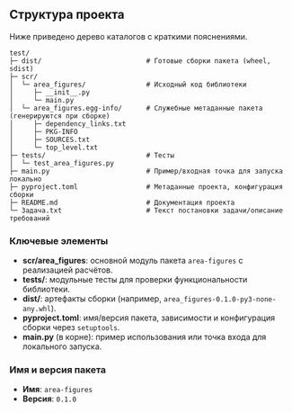 ## Структура проекта

Ниже приведено дерево каталогов с краткими пояснениями.

```
test/
├─ dist/                          # Готовые сборки пакета (wheel, sdist)
├─ scr/
│  └─ area_figures/               # Исходный код библиотеки
│     ├─ __init__.py
│     └─ main.py
│  └─ area_figures.egg-info/      # Служебные метаданные пакета (генерируются при сборке)
│     ├─ dependency_links.txt
│     ├─ PKG-INFO
│     ├─ SOURCES.txt
│     └─ top_level.txt
├─ tests/                         # Тесты
│  └─ test_area_figures.py
├─ main.py                        # Пример/входная точка для запуска локально
├─ pyproject.toml                 # Метаданные проекта, конфигурация сборки
├─ README.md                      # Документация проекта
└─ Задача.txt                     # Текст постановки задачи/описание требований
```

### Ключевые элементы

- **scr/area_figures**: основной модуль пакета `area-figures` с реализацией расчётов.
- **tests/**: модульные тесты для проверки функциональности библиотеки.
- **dist/**: артефакты сборки (например, `area_figures-0.1.0-py3-none-any.whl`).
- **pyproject.toml**: имя/версия пакета, зависимости и конфигурация сборки через `setuptools`.
- **main.py** (в корне): пример использования или точка входа для локального запуска.

### Имя и версия пакета

- **Имя**: `area-figures`
- **Версия**: `0.1.0`
